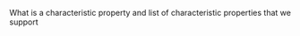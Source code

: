 <!-- TODO by MH -->
What is a characteristic property and list of characteristic properties that we support
